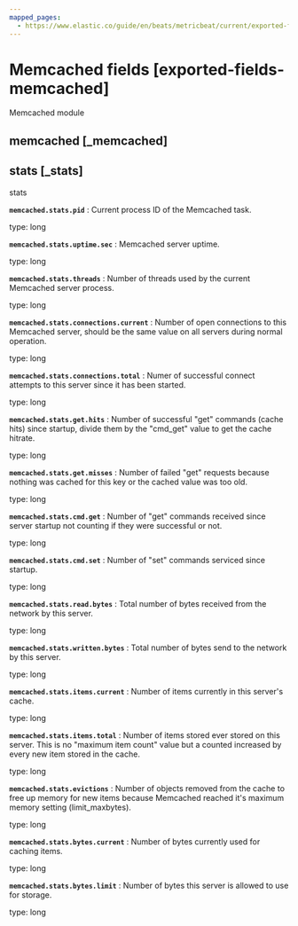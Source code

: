 ```yaml
---
mapped_pages:
  - https://www.elastic.co/guide/en/beats/metricbeat/current/exported-fields-memcached.html
---
```


<!-- This file is generated! See scripts/generate_fields_docs.py -->

# Memcached fields [exported-fields-memcached]

Memcached module

## memcached [_memcached]



## stats [_stats]

stats

**`memcached.stats.pid`**
:   Current process ID of the Memcached task.

type: long


**`memcached.stats.uptime.sec`**
:   Memcached server uptime.

type: long


**`memcached.stats.threads`**
:   Number of threads used by the current Memcached server process.

type: long


**`memcached.stats.connections.current`**
:   Number of open connections to this Memcached server, should be the same value on all servers during normal operation.

type: long


**`memcached.stats.connections.total`**
:   Numer of successful connect attempts to this server since it has been started.

type: long


**`memcached.stats.get.hits`**
:   Number of successful "get" commands (cache hits) since startup, divide them by the "cmd_get" value to get the cache hitrate.

type: long


**`memcached.stats.get.misses`**
:   Number of failed "get" requests because nothing was cached for this key or the cached value was too old.

type: long


**`memcached.stats.cmd.get`**
:   Number of "get" commands received since server startup not counting if they were successful or not.

type: long


**`memcached.stats.cmd.set`**
:   Number of "set" commands serviced since startup.

type: long


**`memcached.stats.read.bytes`**
:   Total number of bytes received from the network by this server.

type: long


**`memcached.stats.written.bytes`**
:   Total number of bytes send to the network by this server.

type: long


**`memcached.stats.items.current`**
:   Number of items currently in this server's cache.

type: long


**`memcached.stats.items.total`**
:   Number of items stored ever stored on this server. This is no "maximum item count" value but a counted increased by every new item stored in the cache.

type: long


**`memcached.stats.evictions`**
:   Number of objects removed from the cache to free up memory for new items because Memcached reached it's maximum memory setting (limit_maxbytes).

type: long


**`memcached.stats.bytes.current`**
:   Number of bytes currently used for caching items.

type: long


**`memcached.stats.bytes.limit`**
:   Number of bytes this server is allowed to use for storage.

type: long


